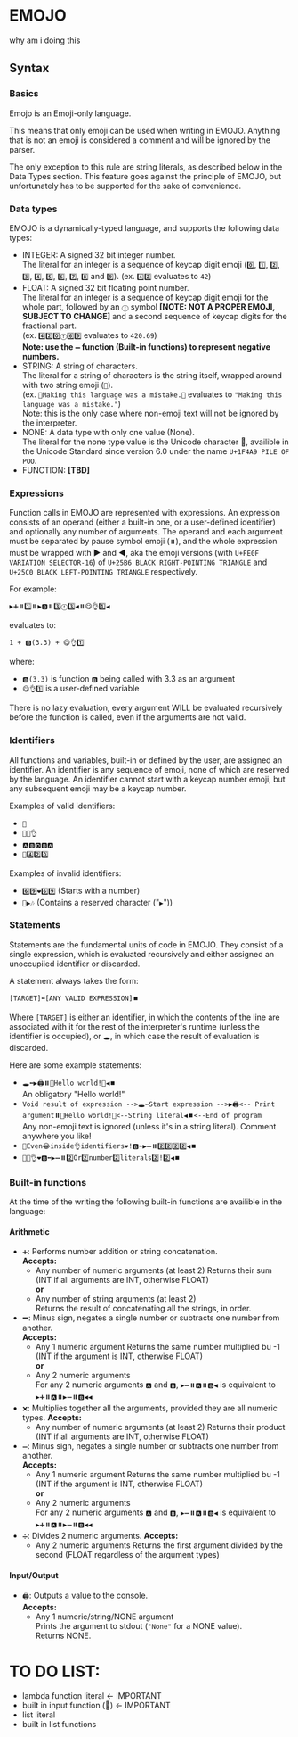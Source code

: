 # EMOJO

why am i doing this

## Syntax

### Basics

Emojo is an Emoji-only language.

This means that only emoji can be used when writing in EMOJO. Anything that is not an emoji is considered a comment and will be ignored by the parser.

The only exception to this rule are string literals, as described below in the Data Types section. This feature goes against the principle of EMOJO, but unfortunately has to be supported for the sake of convenience.

### Data types
EMOJO is a dynamically-typed language, and supports the following data types:

- INTEGER: A signed 32 bit integer number.  
The literal for an integer is a sequence of keycap digit emoji (`0️⃣`, `1️⃣`, `2️⃣`, `3️⃣`, `4️⃣`, `5️⃣`, `6️⃣`, `7️⃣`, `8️⃣` and `9️⃣`). 
(ex. `4️⃣2️⃣` evaluates to `42`)
- FLOAT: A signed 32 bit floating point number.  
The literal for an integer is a sequence of keycap digit emoji for the whole part, followed by an `ⓕ` symbol **\[NOTE: NOT A PROPER EMOJI, SUBJECT TO CHANGE\]** and a second sequence of keycap digits for the fractional part.  
(ex. `4️⃣2️⃣0️⃣ⓕ6️⃣9️⃣` evaluates to `420.69`)  
**Note: use the `➖` function (Built-in functions) to represent negative numbers.**
- STRING: A string of characters.  
The literal for a string of characters is the string itself, wrapped around with two string emoji (`🧵`).  
(ex. `🧵Making this language was a mistake.🧵` evaluates to `"Making this language was a mistake."`)  
Note: this is the only case where non-emoji text will not be ignored by the interpreter.
- NONE: A data type with only one value (None).  
The literal for the none type value is the Unicode character 💩, availible in the Unicode Standard since version 6.0 under the name `U+1F4A9 PILE OF POO`. 
- FUNCTION: **\[TBD\]**

### Expressions
Function calls in EMOJO are represented with expressions. An expression consists of an operand (either a built-in one, or a user-defined identifier) and optionally any number of arguments. The operand and each argument must be separated by pause symbol emoji (`⏸️`), and the whole expression must be wrapped with ▶️ and ◀️, aka the emoji versions (with `U+FE0F VARIATION SELECTOR-16`) of `U+25B6 BLACK RIGHT-POINTING TRIANGLE` and `U+25C0 BLACK LEFT-POINTING TRIANGLE` respectively.

For example:

```▶️➕⏸️1️⃣⏸️▶️🅱️⏸️3️⃣ⓕ3️⃣◀️⏸️😋👌1️⃣◀️```

evaluates to:

```1 + 🅱️(3.3) + 😋👌1️⃣```

where:
- `🅱️(3.3)` is function `🅱️` being called with 3.3 as an argument
- `😋👌1️⃣` is a user-defined variable

There is no lazy evaluation, every argument WILL be evaluated recursively before the function is called, even if the arguments are not valid.

### Identifiers
All functions and variables, built-in or defined by the user, are assigned an identifier. An identifier is any sequence of emoji, none of which are reserved by the language. An identifier cannot start with a keycap number emoji, but any subsequent emoji may be a keycap number.

Examples of valid identifiers:
- `🧽`
- `🔫😂👌`
- `🅰️🅱️🅾️🅱️🅰️`
- `🌿4️⃣2️⃣0️⃣`

Examples of invalid identifiers:
- `6️⃣9️⃣❤️6️⃣9️⃣` (Starts with a number)
- `🎵▶️🎶` (Contains a reserved character ("`▶️`"))

### Statements
Statements are the fundamental units of code in EMOJO. They consist of a single expression, which is evaluated recursively and either assigned an unoccupiied identifier or discarded.

A statement always takes the form:

`[TARGET]⬅️[ANY VALID EXPRESSION]⏹️`

Where `[TARGET]` is either an identifier, in which the contents of the line are associated with it for the rest of the interpreter's runtime (unless the identifier is occupied), or `🕳️`, in which case the result of evaluation is discarded.

Here are some example statements:
- `🕳️⬅️▶️🖨️⏸️🧵Hello world!🧵◀️⏹️`  
An obligatory "Hello world!"
- `Void result of expression -->🕳️⬅️Start expression -->▶️🖨️<-- Print argument⏸️🧵Hello world!🧵<--String literal◀️⏹️<--End of program`  
Any non-emoji text is ignored (unless it's in a string literal). Comment anywhere you like!
- `🔫Even😂inside👌identifiers❤️!🅱️⬅️▶️➖⏸️2️⃣2️⃣2️⃣2️⃣◀️⏹️`
- `🔫😂👌❤️🅱️⬅️▶️➖⏸️2️⃣Or2️⃣number2️⃣literals2️⃣!2️⃣◀️⏹️`


### Built-in functions
At the time of the writing the following built-in functions are availible in the language:
#### Arithmetic
- `➕`: Performs number addition or string concatenation.  
**Accepts:**  
  -  Any number of numeric arguments (at least 2)
  Returns their sum (INT if all arguments are INT, otherwise FLOAT)  
  **or**
  -  Any number of string arguments (at least 2)  
  Returns the result of concatenating all the strings, in order.
- ➖: Minus sign, negates a single number or subtracts one number from another.  
**Accepts:** 
  -  Any 1 numeric argument
  Returns the same number multiplied bu -1 (INT if the argument is INT, otherwise FLOAT)  
  **or**
  -  Any 2 numeric arguments  
  For any 2 numeric arguments `🅰️` and `🅱️`, `▶️➖⏸️🅰️⏸️🅱️◀️` is equivalent to `▶️➕⏸️🅰️⏸️▶️➖⏸️🅱️◀️◀️`
- `❌`: Multiplies together all the arguments, provided they are all numeric types.
**Accepts:**  
  -  Any number of numeric arguments (at least 2)
  Returns their product (INT if all arguments are INT, otherwise FLOAT) 
- `➖`: Minus sign, negates a single number or subtracts one number from another.  
**Accepts:** 
  -  Any 1 numeric argument
  Returns the same number multiplied bu -1 (INT if the argument is INT, otherwise FLOAT)  
  **or**
  -  Any 2 numeric arguments  
  For any 2 numeric arguments `🅰️` and `🅱️`, `▶️➖⏸️🅰️⏸️🅱️◀️` is equivalent to `▶️➕⏸️🅰️⏸️▶️➖⏸️🅱️◀️◀️`
- `➗`: Divides 2 numeric arguments.
**Accepts:** 
  -  Any 2 numeric arguments
  Returns the first argument divided by the second (FLOAT regardless of the argument types)  

#### Input/Output
- `🖨️`: Outputs a value to the console.  
**Accepts:**  
  -  Any 1 numeric/string/NONE argument  
  Prints the argument to stdout (`"None"` for a NONE value).  
  Returns NONE.


# TO DO LIST:
- lambda function literal <- IMPORTANT
- built in input function (📖) <- IMPORTANT
- list literal
- built in list functions